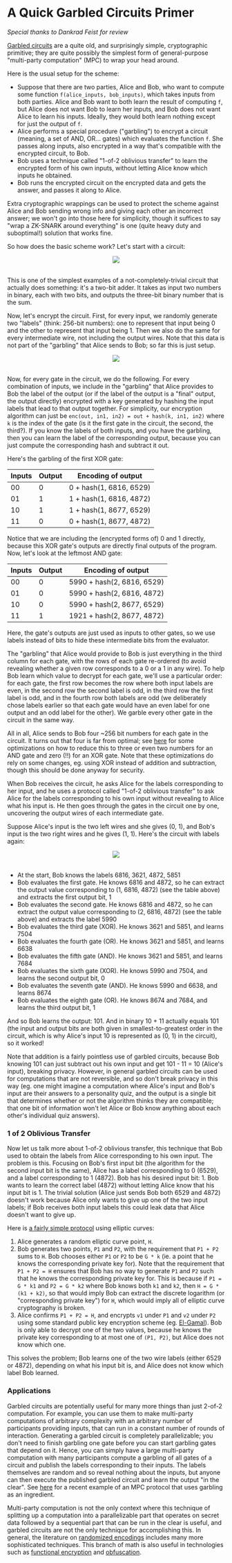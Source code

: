 [category]: <> (General)
[date]: <> (2020/03/21)
[title]: <> (A Quick Garbled Circuits Primer)
[pandoc]: <> ()

# A Quick Garbled Circuits Primer

_Special thanks to Dankrad Feist for review_

[Garbled circuits](https://en.wikipedia.org/wiki/Garbled_circuit) are a quite old, and surprisingly simple, cryptographic primitive; they are quite possibly the simplest form of general-purpose "multi-party computation" (MPC) to wrap your head around.

Here is the usual setup for the scheme:

* Suppose that there are two parties, Alice and Bob, who want to compute some function `f(alice_inputs, bob_inputs)`, which takes inputs from both parties. Alice and Bob want to both learn the result of computing `f`, but Alice does not want Bob to learn her inputs, and Bob does not want Alice to learn his inputs. Ideally, they would both learn nothing except for just the output of `f`.
* Alice performs a special procedure ("garbling") to encrypt a circuit (meaning, a set of AND, OR... gates) which evaluates the function `f`. She passes along inputs, also encrypted in a way that's compatible with the encrypted circuit, to Bob.
* Bob uses a technique called "1-of-2 oblivious transfer" to learn the encrypted form of his own inputs, without letting Alice know which inputs he obtained.
* Bob runs the encrypted circuit on the encrypted data and gets the answer, and passes it along to Alice.

Extra cryptographic wrappings can be used to protect the scheme against Alice and Bob sending wrong info and giving each other an incorrect answer; we won't go into those here for simplicity, though it suffices to say "wrap a ZK-SNARK around everything" is one (quite heavy duty and suboptimal!) solution that works fine.

So how does the basic scheme work? Let's start with a circuit:

<center><img src="/images/garbled/circuit.png" /></center><br>

This is one of the simplest examples of a not-completely-trivial circuit that actually does something: it's a two-bit adder. It takes as input two numbers in binary, each with two bits, and outputs the three-bit binary number that is the sum.

Now, let's encrypt the circuit. First, for every input, we randomly generate two "labels" (think: 256-bit numbers): one to represent that input being 0 and the other to represent that input being 1. Then we also do the same for every intermediate wire, not including the output wires. Note that this data is not part of the "garbling" that Alice sends to Bob; so far this is just setup.

<center><img src="/images/garbled/circuit2.png" /></center><br>

Now, for every gate in the circuit, we do the following. For every combination of inputs, we include in the "garbling" that Alice provides to Bob the label of the output (or if the label of the output is a "final" output, the output directly) encrypted with a key generated by hashing the input labels that lead to that output together. For simplicity, our encryption algorithm can just be `enc(out, in1, in2) = out + hash(k, in1, in2)` where `k` is the index of the gate (is it the first gate in the circuit, the second, the third?). If you know the labels of both inputs, and you have the garbling, then you can learn the label of the corresponding output, because you can just compute the corresponding hash and subtract it out.

Here's the garbling of the first XOR gate:

| Inputs | Output | Encoding of output |
| - | - | - |
| 00 | 0 | 0 + hash(1, 6816, 6529) |
| 01 | 1 | 1 + hash(1, 6816, 4872) |
| 10 | 1 | 1 + hash(1, 8677, 6529) |
| 11 | 0 | 0 + hash(1, 8677, 4872) |

Notice that we are including the (encrypted forms of) 0 and 1 directly, because this XOR gate's outputs are directly final outputs of the program. Now, let's look at the leftmost AND gate:

| Inputs | Output | Encoding of output |
| - | - | - |
| 00 | 0 | 5990 + hash(2, 6816, 6529) |
| 01 | 0 | 5990 + hash(2, 6816, 4872) |
| 10 | 0 | 5990 + hash(2, 8677, 6529) |
| 11 | 1 | 1921 + hash(2, 8677, 4872) |

Here, the gate's outputs are just used as inputs to other gates, so we use labels instead of bits to hide these intermediate bits from the evaluator.

The "garbling" that Alice would provide to Bob is just everything in the third column for each gate, with the rows of each gate re-ordered (to avoid revealing whether a given row corresponds to a 0 or a 1 in any wire). To help Bob learn which value to decrypt for each gate, we'll use a particular order: for each gate, the first row becomes the row where both input labels are even, in the second row the second label is odd, in the third row the first label is odd, and in the fourth row both labels are odd (we deliberately chose labels earlier so that each gate would have an even label for one output and an odd label for the other). We garble every other gate in the circuit in the same way.

All in all, Alice sends to Bob four ~256 bit numbers for each gate in the circuit. It turns out that four is far from optimal; see [here](http://web.mit.edu/sonka89/www/papers/2017ygc.pdf) for some optimizations on how to reduce this to three or even two numbers for an AND gate and zero (!!) for an XOR gate. Note that these optimizations do rely on some changes, eg. using XOR instead of addition and subtraction, though this should be done anyway for security.

When Bob receives the circuit, he asks Alice for the labels corresponding to her input, and he uses a protocol called "1-of-2 oblivious transfer" to ask Alice for the labels corresponding to his own input without revealing to Alice what his input is. He then goes through the gates in the circuit one by one, uncovering the output wires of each intermediate gate.

Suppose Alice's input is the two left wires and she gives (0, 1), and Bob's input is the two right wires and he gives (1, 1). Here's the circuit with labels again:

<center><img src="/images/garbled/circuit2.png" /></center><br>

* At the start, Bob knows the labels 6816, 3621, 4872, 5851
* Bob evaluates the first gate. He knows 6816 and 4872, so he can extract the output value corresponding to (1, 6816, 4872) (see the table above) and extracts the first output bit, 1
* Bob evaluates the second gate. He knows 6816 and 4872, so he can extract the output value corresponding to (2, 6816, 4872) (see the table above) and extracts the label 5990
* Bob evaluates the third gate (XOR). He knows 3621 and 5851, and learns 7504
* Bob evaluates the fourth gate (OR). He knows 3621 and 5851, and learns 6638
* Bob evaluates the fifth gate (AND). He knows 3621 and 5851, and learns 7684
* Bob evaluates the sixth gate (XOR). He knows 5990 and 7504, and learns the second output bit, 0
* Bob evaluates the seventh gate (AND). He knows 5990 and 6638, and learns 8674
* Bob evaluates the eighth gate (OR). He knows 8674 and 7684, and learns the third output bit, 1

And so Bob learns the output: 101. And in binary 10 + 11 actually equals 101 (the input and output bits are both given in smallest-to-greatest order in the circuit, which is why Alice's input 10 is represented as (0, 1) in the circuit), so it worked!

Note that addition is a fairly pointless use of garbled circuits, because Bob knowing 101 can just subtract out his own input and get 101 - 11 = 10 (Alice's input), breaking privacy. However, in general garbled circuits can be used for computations that are not reversible, and so don't break privacy in this way (eg. one might imagine a computation where Alice's input and Bob's input are their answers to a personality quiz, and the output is a single bit that determines whether or not the algorithm thinks they are compatible; that one bit of information won't let Alice or Bob know anything about each other's individual quiz answers).

### 1 of 2 Oblivious Transfer

Now let us talk more about 1-of-2 oblivious transfer, this technique that Bob used to obtain the labels from Alice corresponding to his own input. The problem is this. Focusing on Bob's first input bit (the algorithm for the second input bit is the same), Alice has a label corresponding to 0 (6529), and a label corresponding to 1 (4872). Bob has his desired input bit: 1. Bob wants to learn the correct label (4872) without letting Alice know that his input bit is 1. The trivial solution (Alice just sends Bob both 6529 and 4872) doesn't work because Alice only wants to give up one of the two input labels; if Bob receives both input labels this could leak data that Alice doesn't want to give up.

Here is [a fairly simple protocol](https://crypto.stanford.edu/pbc/notes/crypto/ot.html) using elliptic curves:

1. Alice generates a random elliptic curve point, `H`.
2. Bob generates two points, `P1` and `P2`, with the requirement that `P1 + P2` sums to `H`. Bob chooses either `P1` or `P2` to be `G * k` (ie. a point that he knows the corresponding private key for). Note that the requirement that `P1 + P2 = H` ensures that Bob has no way to generate `P1` and `P2` such that he knows the corresponding private key for. This is because if `P1 = G * k1` and `P2 = G * k2` where Bob knows both `k1` and `k2`, then `H = G * (k1 + k2)`, so that would imply Bob can extract the discrete logarithm (or "corresponding private key") for `H`, which would imply all of elliptic curve cryptography is broken.
3. Alice confirms `P1 + P2 = H`, and encrypts `v1` under `P1` and `v2` under `P2` using some standard public key encryption scheme (eg. [El-Gamal](https://en.wikipedia.org/wiki/ElGamal_encryption)). Bob is only able to decrypt one of the two values, because he knows the private key corresponding to at most one of `(P1, P2)`, but Alice does not know which one.

This solves the problem; Bob learns one of the two wire labels (either 6529 or 4872), depending on what his input bit is, and Alice does not know which label Bob learned.

### Applications

Garbled circuits are potentially useful for many more things than just 2-of-2 computation. For example, you can use them to make multi-party computations of arbitrary complexity with an arbitrary number of participants providing inputs, that can run in a constant number of rounds of interaction. Generating a garbled circuit is completely parallelizable; you don't need to finish garbling one gate before you can start garbling gates that depend on it. Hence, you can simply have a large multi-party computation with many participants compute a garbling of all gates of a circuit and publish the labels corresponding to their inputs. The labels themselves are random and so reveal nothing about the inputs, but anyone can then execute the published garbled circuit and learn the output "in the clear". See [here](https://eprint.iacr.org/2017/189.pdf) for a recent example of an MPC protocol that uses garbling as an ingredient.

Multi-party computation is not the only context where this technique of splitting up a computation into a parallelizable part that operates on secret data followed by a sequential part that can be run in the clear is useful, and garbled circuits are not the only technique for accomplishing this. In general, the literature on [randomized encodings](https://eprint.iacr.org/2017/385.pdf) includes many more sophisticated techniques. This branch of math is also useful in technologies such as [functional encryption](https://en.wikipedia.org/wiki/Functional_encryption) and [obfuscation](https://en.wikipedia.org/wiki/Indistinguishability_obfuscation).
